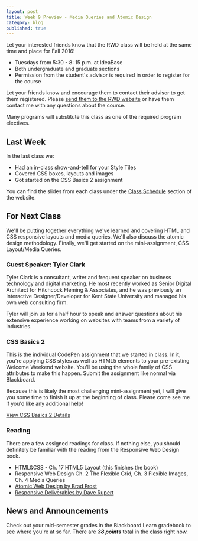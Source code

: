 ```yaml
---
layout: post
title: Week 9 Preview - Media Queries and Atomic Design
category: blog
published: true
---
```


Let your interested friends know that the RWD class will be held at the same time and place for Fall 2016!

* Tuesdays from 5:30 - 8: 15 p.m. at IdeaBase
* Both undergraduate and graduate sections  
* Permission from the student's advisor is required in order to register for the course

Let your friends know and encourage them to contact their advisor to get them registered.  Please <a href="http://www.rwdkent.com">send them to the RWD website</a> or have them contact me with any questions about the course.

Many programs will substitute this class as one of the required program electives.

## Last Week

In the last class we:

* Had an in-class show-and-tell for your Style Tiles
* Covered CSS boxes, layouts and images
* Got started on the CSS Basics 2 assignment

You can find the slides from each class under the [Class Schedule](http://rwdkent.com/class/schedule/) section of the website.

## For Next Class

We'll be putting together everything we've learned and covering HTML and CSS responsive layouts and media queries.  We'll also discuss the atomic design methodology.  Finally, we'll get started on the mini-assignment, CSS Layout/Media Queries.  

### Guest Speaker: Tyler Clark

Tyler Clark is a consultant, writer and frequent speaker on business technology and digital marketing.  He most recently worked as Senior Digital Architect for Hitchcock Fleming & Associates, and he was previously an Interactive Designer/Developer for Kent State University and managed his own web consulting firm.  

Tyler will join us for a half hour to speak and answer questions about his extensive experience working on websites with teams from a variety of industries.


### CSS Basics 2

This is the individual CodePen assignment that we started in class.  In it, you're applying CSS styles as well as HTML5 elements to your pre-existing Welcome Weekend website.  You'll be using the whole family of CSS attributes to make this happen.  Submit the assignment like normal via Blackboard.

Because this is likely the most challenging mini-assignment yet, I will give you some time to finish it up at the beginning of class.  Please come see me if you'd like any additional help!

<a href="http://rwdkent.com/class/assignments/css2/" class="button small">View CSS Basics 2 Details</a>

### Reading

There are a few assigned readings for class.  If nothing else, you should definitely be familiar with the reading from the Responsive Web Design book. 

* HTML&CSS - Ch. 17 HTML5 Layout (this finishes the book)
* Responsive Web Design Ch. 2 The Flexible Grid, Ch. 3 Flexible Images, Ch. 4 Media Queries
* [Atomic Web Design by Brad Frost](http://bradfrost.com/blog/post/atomic-web-design/)
* [Responsive Deliverables by Dave Rupert](http://daverupert.com/2013/04/responsive-deliverables/)

## News and Announcements

Check out your mid-semester grades in the Blackboard Learn gradebook to see where you're at so far. There are ***38 points*** total in the class right now.